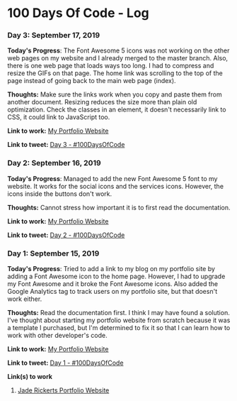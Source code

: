 # 100 Days Of Code - Log

### Day 3: September 17, 2019

**Today's Progress**: The Font Awesome 5 icons was not working on the other web pages on my website and I already merged to the master branch. Also, there is one web page that loads ways too long. I had to compress and resize the GIFs on that page. The home link was scrolling to the top of the page instead of going back to the main web page (index). 

**Thoughts:** Make sure the links work when you copy and paste them from another document. Resizing reduces the size more than plain old optimization. Check the classes in an element, it doesn't necessarily link to CSS, it could link to JavaScript too. 

**Link to work:** [My Portfolio Website](https://jaderickerts.com)

**Link to tweet:** [Day 3 - #100DaysOfCode](https://twitter.com/lkn_ant/status/1173893753205075968?s=20)

### Day 2: September 16, 2019

**Today's Progress**: Managed to add the new Font Awesome 5 font to my website. It works for the social icons and the services icons. However, the icons inside the buttons don't work. 

**Thoughts:** Cannot stress how important it is to first read the documentation. 

**Link to work:** [My Portfolio Website](https://jaderickerts.com)

**Link to tweet:** [Day 2 - #100DaysOfCode](https://twitter.com/lkn_ant/status/1173583313593917440?s=20)

### Day 1: September 15, 2019

**Today's Progress**: Tried to add a link to my blog on my portfolio site by adding a Font Awesome icon to the home page. However, I had to upgrade my Font Awesome and it broke the Font Awesome icons. Also added the Google Analytics tag to track users on my portfolio site, but that doesn't work either.

**Thoughts:** Read the documentation first. I think I may have found a solution. I've thought about starting my portfolio website from scratch because it was a template I purchased, but I'm determined to fix it so that I can learn how to work with other developer's code.

**Link to work:** [My Portfolio Website](https://jaderickerts.com)

**Link to tweet:** [Day 1 - #100DaysOfCode](https://twitter.com/lkn_ant/status/1173259242456911872?s=20)

**Link(s) to work**
1. [Jade Rickerts Portfolio Website](https://github.com/Lakendary/jaderickerts.com)
